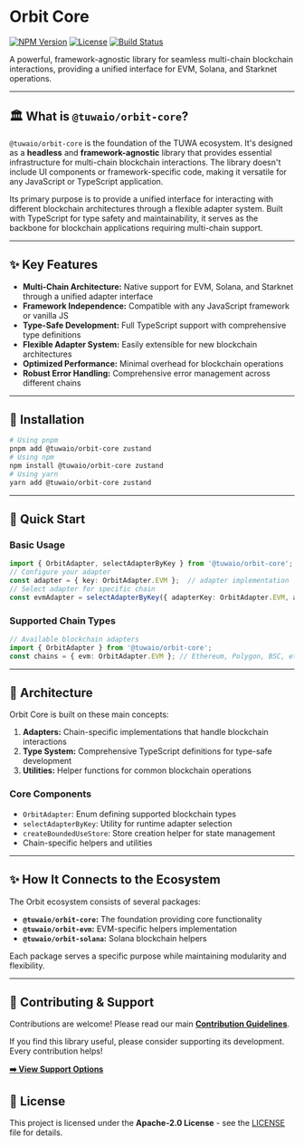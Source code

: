 # Orbit Core

[![NPM Version](https://img.shields.io/npm/v/@tuwaio/orbit-core.svg)](https://www.npmjs.com/package/@tuwaio/orbit-core)
[![License](https://img.shields.io/npm/l/@tuwaio/orbit-core.svg)](./LICENSE)
[![Build Status](https://img.shields.io/github/actions/workflow/status/TuwaIO/orbit-core/release.yml?branch=main)](https://github.com/TuwaIO/orbit-core/actions)

A powerful, framework-agnostic library for seamless multi-chain blockchain interactions, providing a unified interface for EVM, Solana, and Starknet operations.

---

## 🏛️ What is `@tuwaio/orbit-core`?

`@tuwaio/orbit-core` is the foundation of the TUWA ecosystem. It's designed as a **headless** and **framework-agnostic** library that provides essential infrastructure for multi-chain blockchain interactions. The library doesn't include UI components or framework-specific code, making it versatile for any JavaScript or TypeScript application.

Its primary purpose is to provide a unified interface for interacting with different blockchain architectures through a flexible adapter system. Built with TypeScript for type safety and maintainability, it serves as the backbone for blockchain applications requiring multi-chain support.

---

## ✨ Key Features

- **Multi-Chain Architecture:** Native support for EVM, Solana, and Starknet through a unified adapter interface
- **Framework Independence:** Compatible with any JavaScript framework or vanilla JS
- **Type-Safe Development:** Full TypeScript support with comprehensive type definitions
- **Flexible Adapter System:** Easily extensible for new blockchain architectures
- **Optimized Performance:** Minimal overhead for blockchain operations
- **Robust Error Handling:** Comprehensive error management across different chains

---

## 💾 Installation
```bash
# Using pnpm
pnpm add @tuwaio/orbit-core zustand
# Using npm
npm install @tuwaio/orbit-core zustand
# Using yarn
yarn add @tuwaio/orbit-core zustand
``` 

---

## 🚀 Quick Start

### Basic Usage
```typescript
import { OrbitAdapter, selectAdapterByKey } from '@tuwaio/orbit-core';
// Configure your adapter 
const adapter = { key: OrbitAdapter.EVM };  // adapter implementation
// Select adapter for specific chain 
const evmAdapter = selectAdapterByKey({ adapterKey: OrbitAdapter.EVM, adapter, });
``` 

### Supported Chain Types
```typescript
// Available blockchain adapters 
import { OrbitAdapter } from '@tuwaio/orbit-core';
const chains = { evm: OrbitAdapter.EVM }; // Ethereum, Polygon, BSC, etc. solana: OrbitAdapter.SOLANA, // Solana blockchain starknet: OrbitAdapter.Starknet // Starknet L2
``` 

---

## 🔧 Architecture

Orbit Core is built on these main concepts:

1. **Adapters:** Chain-specific implementations that handle blockchain interactions
2. **Type System:** Comprehensive TypeScript definitions for type-safe development
3. **Utilities:** Helper functions for common blockchain operations

### Core Components

- `OrbitAdapter`: Enum defining supported blockchain types
- `selectAdapterByKey`: Utility for runtime adapter selection
- `createBoundedUseStore`: Store creation helper for state management
- Chain-specific helpers and utilities

---

## ✨ How It Connects to the Ecosystem

The Orbit ecosystem consists of several packages:

- **`@tuwaio/orbit-core`:** The foundation providing core functionality
- **`@tuwaio/orbit-evm`:** EVM-specific helpers implementation
- **`@tuwaio/orbit-solana`:** Solana blockchain helpers

Each package serves a specific purpose while maintaining modularity and flexibility.

---

## 🤝 Contributing & Support

Contributions are welcome! Please read our main **[Contribution Guidelines](https://github.com/TuwaIO/workflows/blob/main/CONTRIBUTING.md)**.

If you find this library useful, please consider supporting its development. Every contribution helps!

[**➡️ View Support Options**](https://github.com/TuwaIO/workflows/blob/main/Donation.md)

## 📄 License

This project is licensed under the **Apache-2.0 License** - see the [LICENSE](./LICENSE) file for details.
